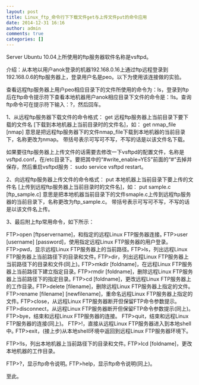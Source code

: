```yaml
---
layout: post
title: Linux_ftp_命令行下下载文件get与上传文件put的命令应用
date: 2014-12-31 16:16
author: admin
comments: true
categories: []
---
```

 
 
Server Ubuntu 10.04上所使用的ftp服务器软件名称是vsftpd。
 
介绍：从本地以用户anok登录的机器192.168.0.16上通过ftp远程登录到192.168.0.6的ftp服务器上，登录用户名是peo。以下为使用该连接做的实验。
 
查看远程ftp服务器上用户peo相应目录下的文件所使用的命令为：ls，登录到ftp后在ftp命令提示符下查看本地机器用户anok相应目录下文件的命令是：!ls。查询ftp命令可在提示符下输入：?，然后回车。
 
1、从远程ftp服务器下载文件的命令格式：
get  远程ftp服务器上当前目录下要下载的文件名  [下载到本地机器上当前目录时的文件名]，如：
get  nmap_file  [nmap]
意思是把远程ftp服务器下的文件nmap_file下载到本地机器的当前目录下，名称更改为nmap。
带括号表示可写可不写，不写的话是以该文件名下载。
 
如果要往ftp服务器上上传文件的话需要去修改一下vsftpd的配置文件，名称是vsftpd.conf，在/etc目录下。要把其中的“#write_enable=YES”前面的“#”去掉并保存，然后重启vsftpd服务：
sudo service vsftpd restart。
 
2、向远程ftp服务器上传文件的命令格式：
put  本地机器上当前目录下要上传的文件名  [上传到远程ftp服务器上当前目录时的文件名]，如：
put  sample.c  [ftp_sample.c]
意思是把本地机器当前目录下的文件smaple.c上传到远程ftp服务器的当前目录下，名称更改为ftp_sample.c。
带括号表示可写可不写，不写的话是以该文件名上传。
 
3、最后附上ftp常用命令，如下所示：
 
FTP>open  [ftpservername]，和指定的远程Linux FTP服务器连接｡
FTP>user  [username]  [password]，使用指定远程Linux FTP服务器的用户登录｡
FTP>pwd，显示远程Linux FTP服务器上的当前路径｡
FTP>ls，列出远程Linux FTP服务器上当前路径下的目录和文件｡
FTP>dir，列出远程Linux FTP服务器上当前路径下的目录和文件(同上)｡
FTP>mkdir  [foldname]，在远程Linux FTP服务器上当前路径下建立指定目录｡
FTP>rmdir  [foldname]，删除远程Linux FTP服务器上当前路径下的指定目录｡
FTP>cd  [foldname]，更改远程Linux FTP服务器上的工作目录｡
FTP>delete  [filename]，删除远程Linux FTP服务器上指定的文件｡
FTP>rename  [filename]  [newfilename]，重命名远程Linux FTP服务器上指定的文件｡
FTP>close，从远程Linux FTP服务器断开但保留FTP命令参数提示｡
FTP>disconnect，从远程Linux FTP服务器断开但保留FTP命令参数提示(同上)｡ 
FTP>bye，结束和远程Linux FTP服务器的连接。
FTP>quit，结束和远程Linux FTP服务器的连接(同上)。
FTP>!，直接从远程Linux FTP服务器进入到本地shell中｡
FTP>exit，(接上步)从本地shell环境中返回到远程Linux FTP服务器环境下｡

FTP>!ls，列出本地机器上当前路径下的目录和文件｡
FTP>lcd  [foldname]，更改本地机器的工作目录｡

FTP>?，显示ftp命令说明｡
FTP>help，显示ftp命令说明(同上)｡
 
至此。

